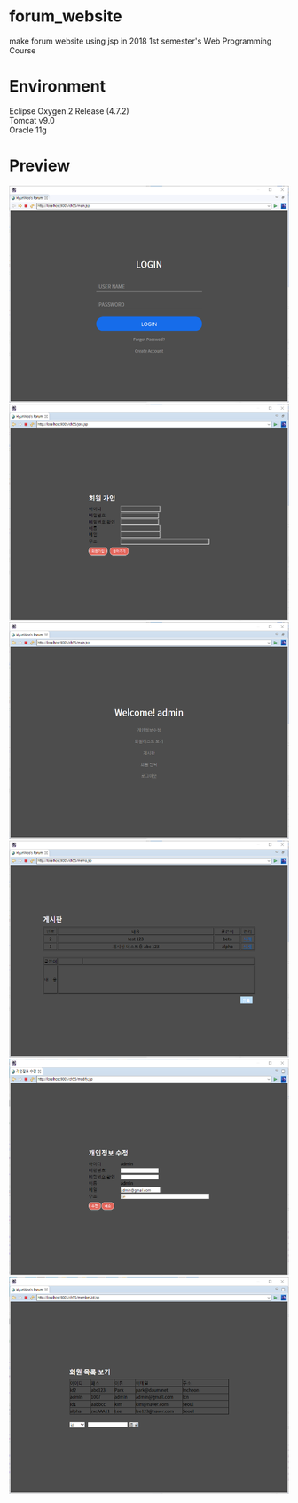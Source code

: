 # forum_website
make forum website using jsp in 2018 1st semester's Web Programming Course

# Environment
Eclipse Oxygen.2 Release (4.7.2) <br>
Tomcat v9.0 <br>
Oracle 11g <br>

# Preview
<p align="left"><img src="forum_01.png" width="525" height="390"/>
<img src="forum_02.png" width="525" height="390"/>
<img src="forum_03.png" width="525" height="390"/>
<img src="forum_04.png" width="525" height="390"/>
<img src="forum_05.png" width="525" height="390"/>
<img src="forum_06.png" width="525" height="390"/></p>
